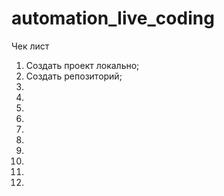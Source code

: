 # automation_live_coding
Чек лист
1. Создать проект локально;
2. Создать репозиторий;
3. 
4. 
5. 
6. 
7. 
8. 
9. 
10. 
11. 
12. 
